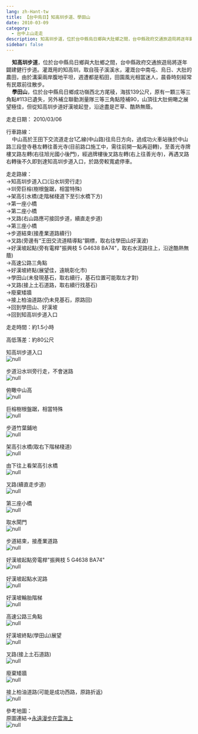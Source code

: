 ```yaml
---
lang: zh-Hant-tw
title: 【台中烏日】知高圳步道、學田山
date: 2010-03-09
category: 
  - 台中上山走走
description: 知高圳步道，位於台中縣烏日鄉與大肚鄉之間，台中縣政府交通旅遊局將逐年闢建健行步道。灌溉用的知高圳，取自筏子溪溪水，灌溉台中南屯、烏日、大肚的農田，由於溝渠兩岸腹地平坦，週遭都是稻田，田園風光相當迷人，晨昏時刻經常有民眾前往散步。 學田山，位於台中縣烏日鄉成功嶺西北方尾稜，海拔139公尺，原有一顆三等三角點#113已遺失，另外補立聯勤測量隊三等三角點陸補90，山頂往大肚俯瞰之展望極佳，但從知高圳步道好漢坡起登，沿途盡是芒草、酷熱無蔭。
sidebar: false
---
```


    **知高圳步道**，位於台中縣烏日鄉與大肚鄉之間，台中縣政府交通旅遊局將逐年闢建健行步道。灌溉用的知高圳，取自筏子溪溪水，灌溉台中南屯、烏日、大肚的農田，由於溝渠兩岸腹地平坦，週遭都是稻田，田園風光相當迷人，晨昏時刻經常有民眾前往散步。  
    **學田山**，位於台中縣烏日鄉成功嶺西北方尾稜，海拔139公尺，原有一顆三等三角點#113已遺失，另外補立聯勤測量隊三等三角點陸補90，山頂往大肚俯瞰之展望極佳，但從知高圳步道好漢坡起登，沿途盡是芒草、酷熱無蔭。

走走日期： 2010/03/06

行車路線：  
    中山高於王田下交流道走台1乙線(中山路)往烏日方向，過成功火車站後於中山路三段登寺巷左轉往善光寺(目前路口施工中，需往前開一點再迴轉)，至善光寺牌樓叉路左轉(右往旭光國小後門)，經過牌樓後叉路左轉(右上往善光寺)，再遇叉路右轉後不久即到達知高圳步道入口，於路旁較寬處停車。

走走路線：  
→知高圳步道入口(沿水圳旁行走)  
→圳旁巨榕(樹根盤踞，相當特殊)  
→架高引水橋(走階梯棧道下至引水橋下方)  
→第一座小橋  
→第二座小橋  
→叉路(右山路應可接回步道，續直走步道)  
→第三座小橋  
→步道結束(接產業道路續行)  
→叉路(旁邊有“王田交流道精導點”鋼標，取右往學田山好漢波)  
→好漢坡起點(旁有電桿"振興枝 5 G4638 BA74"，取右水泥路往上，沿途酷熱無蔭)  
→高速公路三角點  
→好漢坡終點(展望佳，遠眺彰化市)  
→學田山(未發現基石，取右續行，基石位置可能取左才對)  
→叉路(接上土石道路，取右續行找基石)  
→廢棄矮牆  
→接上柏油道路(仍未見基石，原路回)  
→回到學田山、好漢坡  
→回到知高圳步道入口

走走時間：約1.5小時

高低落差：約80公尺

知高圳步道入口  
![null](image/147701548_l.jpg)

步道沿水圳旁行走，不會迷路  
![null](image/147701557_l.jpg)

俯瞰中山高  
![null](image/147701563_l.jpg)

巨榕樹根盤踞，相當特殊  
![null](image/147701627_l.jpg)

步道竹葉鋪地  
![null](image/147702153_l.jpg)

架高引水橋(取右下階梯棧道)  
![null](image/147701632_l.jpg)

由下往上看架高引水橋  
![null](image/147701639_l.jpg)

叉路(續直走步道)  
![null](image/147701644_l.jpg)

第三座小橋  
![null](image/147701736_l.jpg)

取水閘門  
![null](image/147701793_l.jpg)

步道結束，接產業道路  
![null](image/147701855_l.jpg)

好漢坡起點旁電桿"振興枝 5 G4638 BA74"  
![null](image/147701881_l.jpg)

好漢坡起點水泥路  
![null](image/147701889_l.jpg)

好漢坡輪胎階梯  
![null](image/147701962_l.jpg)

高速公路三角點  
![null](image/147701976_l.jpg)

好漢坡終點(學田山)展望  
![null](image/147702040_l.jpg)

叉路(接上土石道路)  
![null](image/147702149_l.jpg)

廢棄矮牆  
![null](image/147702051_l.jpg)

接上柏油道路(可能是成功西路，原路折返)  
![null](image/147702059_l.jpg)

參考地圖：  
原圖連結→[永遠漫步在雲海上](http://blog.yam.com/amjads/article/25281432)  
![null](image/147702419_l.jpg)